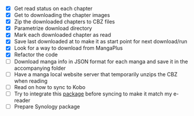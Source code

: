 - [x] Get read status on each chapter
- [x] Get to downloading the chapter images
- [x] Zip the downloaded chapters to CBZ files
- [x] Parametrize download directory
- [x] Mark each downloaded chapter as read
- [x] Save last downloaded at to make it as start point for next download/run
- [x] Look for a way to download from MangaPlus
- [x] Refactor the code
- [ ] Download manga info in JSON format for each manga and save it in the accompanying folder
- [ ] Have a manga local website server that temporarily unzips the CBZ when reading
- [ ] Read on how to sync to Kobo
- [ ] Try to integrate this [package](https://github.com/ciromattia/kcc) before syncing to make it match my e-reader
- [ ] Prepare Synology package
